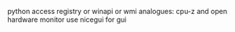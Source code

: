 python access registry or winapi or wmi
analogues: cpu-z and open hardware monitor
use nicegui for gui
